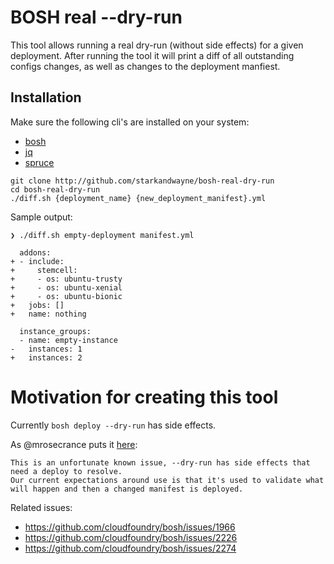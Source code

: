 # BOSH real --dry-run

This tool allows running a real dry-run (without side effects) for a given deployment.
After running the tool it will print a diff of all outstanding configs changes,
as well as changes to the deployment manfiest.

## Installation

Make sure the following cli's are installed on your system:
- [bosh](https://bosh.io/docs/cli-v2-install/)
- [jq](https://stedolan.github.io/jq/download/)
- [spruce](https://github.com/geofffranks/spruce#how-do-i-get-started)

```
git clone http://github.com/starkandwayne/bosh-real-dry-run
cd bosh-real-dry-run
./diff.sh {deployment_name} {new_deployment_manifest}.yml
```

Sample output:

```
❯ ./diff.sh empty-deployment manifest.yml

  addons:
+ - include:
+     stemcell:
+     - os: ubuntu-trusty
+     - os: ubuntu-xenial
+     - os: ubuntu-bionic
+   jobs: []
+   name: nothing

  instance_groups:
  - name: empty-instance
-   instances: 1
+   instances: 2
```

# Motivation for creating this tool
Currently `bosh deploy --dry-run` has side effects.

As @mrosecrance puts it [here](https://github.com/cloudfoundry/bosh/issues/2274#issuecomment-692179611):
```
This is an unfortunate known issue, --dry-run has side effects that need a deploy to resolve.
Our current expectations around use is that it's used to validate what will happen and then a changed manifest is deployed.
```

Related issues:
- https://github.com/cloudfoundry/bosh/issues/1966
- https://github.com/cloudfoundry/bosh/issues/2226
- https://github.com/cloudfoundry/bosh/issues/2274
